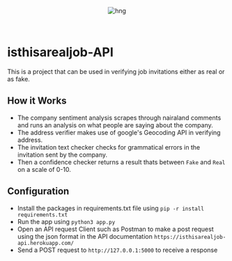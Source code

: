 <div align="center">

![hng](https://res.cloudinary.com/iambeejayayo/image/upload/v1554240066/brand-logo.png)

<br>

</div>

# isthisarealjob-API
 This is a project that can be used in verifying job invitations either as real or as fake. 
 
## How it Works
- The company sentiment analysis scrapes through nairaland comments and runs an analysis on what people are saying about the company.
- The address verifier makes use of google's Geocoding API in verifying address.
- The invitation text checker checks for grammatical errors in the invitation sent by the company.
- Then a confidence checker returns a result thats between `Fake` and `Real` on a scale of 0-10.

## Configuration 
- Install the packages in requirements.txt file using `pip -r install requirements.txt`
- Run the app using `python3 app.py`
- Open an API request Client such as Postman to make a post request using the json format in the API documentation `https://isthisarealjob-api.herokuapp.com/`
- Send a POST request to `http://127.0.0.1:5000` to receive a response

